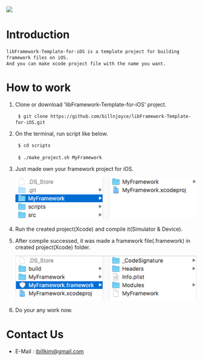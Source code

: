 <img src="http://jsappfactory.cafe24.com/Resources/CI-black.png" width=300>

# Introduction 

    libFramework-Template-for-iOS is a template project for building framework files on iOS.
    And you can make xcode project file with the name you want. 
    
# How to work

1. Clone or download 'libFramework-Template-for-iOS' project.

        $ git clone https://github.com/billnjoyce/libFramework-Template-for-iOS.git

2. On the terminal, run script like below.
    
        $ cd scripts
    
        $ ./make_project.sh MyFramework
    
3. Just made own your framework project for iOS.

    <img src="https://github.com/billnjoyce/libFramework-Template-for-iOS/blob/master/help1.png?raw=true" width=500>
    
4. Run the created project(Xcode) and compile it(Simulator & Device).

5. After compile successed, it was made a framework file(.framework) in created project(Xcode) folder.

    <img src="https://github.com/billnjoyce/libFramework-Template-for-iOS/blob/master/help2.png?raw=true" width=500>
    
6. Do your any work now.

# Contact Us

* E-Mail : ibillkim@gmail.com
